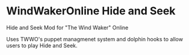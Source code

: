 # WindWakerOnline Hide and Seek
 Hide and Seek Mod for "The Wind Waker" Online
 
 Uses TWWO's puppet managmenet system and dolphin hooks to allow users to play Hide and Seek.
